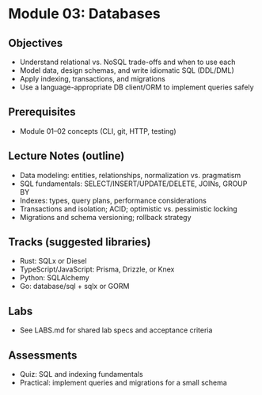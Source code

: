 # Module 03: Databases

## Objectives
- Understand relational vs. NoSQL trade-offs and when to use each
- Model data, design schemas, and write idiomatic SQL (DDL/DML)
- Apply indexing, transactions, and migrations
- Use a language-appropriate DB client/ORM to implement queries safely

## Prerequisites
- Module 01–02 concepts (CLI, git, HTTP, testing)

## Lecture Notes (outline)
- Data modeling: entities, relationships, normalization vs. pragmatism
- SQL fundamentals: SELECT/INSERT/UPDATE/DELETE, JOINs, GROUP BY
- Indexes: types, query plans, performance considerations
- Transactions and isolation; ACID; optimistic vs. pessimistic locking
- Migrations and schema versioning; rollback strategy

## Tracks (suggested libraries)
- Rust: SQLx or Diesel
- TypeScript/JavaScript: Prisma, Drizzle, or Knex
- Python: SQLAlchemy
- Go: database/sql + sqlx or GORM

## Labs
- See LABS.md for shared lab specs and acceptance criteria

## Assessments
- Quiz: SQL and indexing fundamentals
- Practical: implement queries and migrations for a small schema
